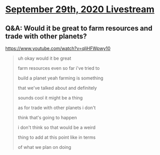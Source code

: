# [September 29th, 2020 Livestream](../2020-09-29.md)
## Q&A: Would it be great to farm resources and trade with other planets?
https://www.youtube.com/watch?v=qljHFWpwy10
> uh okay would it be great
>
> farm resources even so far i've tried to
>
> build a planet yeah farming is something
>
> that we've talked about and definitely
>
> sounds cool it might be a thing
>
> as for trade with other planets i don't
>
> think that's going to happen
>
> i don't think so that would be a weird
>
> thing to add at this point like in terms
>
> of what we plan on doing
>
